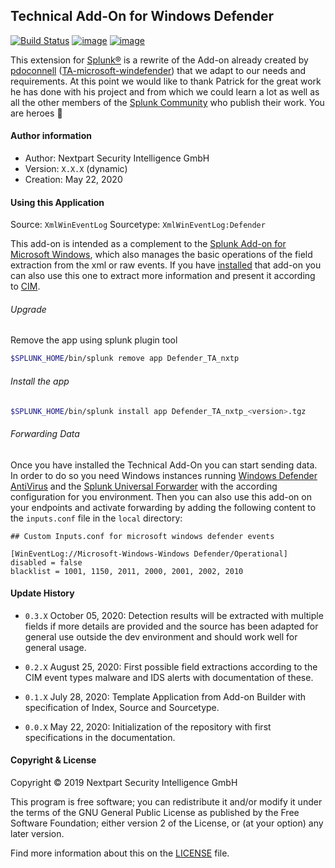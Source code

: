 ## Technical Add-On for Windows Defender

[![Build Status](https://dev.azure.com/NEXTPART/Splunking/_apis/build/status/Defender%20TA?repoName=Defender_TA_nxtp&branchName=main)](https://dev.azure.com/NEXTPART/Splunking/_build/latest?definitionId=169&repoName=Defender_TA_nxtp&branchName=main)
[![image](https://img.shields.io/badge/Maintained%20in-Azure%20DevOps-1f425f.svg?logo=Azure%20DevOps)](https://dev.azure.com/NEXTPART/Splunking)
[![image](https://img.shields.io/badge/Contact-NEXTPART-1abc9c.svg)](mailto:info@nextpart.io)

This extension for [Splunk®](https://www.splunk.com/) is a rewrite of the Add-on already created by
[pdoconnell](https://github.com/pdoconnell)
([TA-microsoft-windefender](https://github.com/pdoconnell/TA-microsoft-windefender)) that we adapt
to our needs and requirements. At this point we would like to thank Patrick for the great work he
has done with his project and from which we could learn a lot as well as all the other members of
the [Splunk Community](https://community.splunk.com/t5/Community/ct-p/en-us) who publish their work.
You are heroes :clap:

#### Author information

- Author: Nextpart Security Intelligence GmbH
- Version: `X.X.X` (dynamic)
- Creation: May 22, 2020

#### Using this Application

Source: `XmlWinEventLog` Sourcetype: `XmlWinEventLog:Defender`

This add-on is intended as a complement to the
[Splunk Add-on for Microsoft Windows](https://splunkbase.splunk.com/app/742/), which also manages
the basic operations of the field extraction from the xml or raw events. If you have
[installed](https://docs.splunk.com/Documentation/WindowsAddOn/latest/User/Install) that add-on you
can also use this one to extract more information and present it according to
[CIM](https://docs.splunk.com/Documentation/CIM/latest/User/Overview).

###### Upgrade

Remove the app using splunk plugin tool

```bash
$SPLUNK_HOME/bin/splunk remove app Defender_TA_nxtp
```

###### Install the app

```bash
$SPLUNK_HOME/bin/splunk install app Defender_TA_nxtp_<version>.tgz
```

###### Forwarding Data

Once you have installed the Technical Add-On you can start sending data. In order to do so you need
Windows instances running
[Windows Defender AntiVirus](https://docs.microsoft.com/en-gb/windows/security/threat-protection/microsoft-defender-antivirus/microsoft-defender-antivirus-in-windows-10)
and the [Splunk Universal Forwarder](https://www.splunk.com/en_us/download/universal-forwarder.html)
with the according configuration for you environment. Then you can also use this add-on on your
endpoints and activate forwarding by adding the following content to the `inputs.conf` file in the
`local` directory:

```
## Custom Inputs.conf for microsoft windows defender events

[WinEventLog://Microsoft-Windows-Windows Defender/Operational]
disabled = false
blacklist = 1001, 1150, 2011, 2000, 2001, 2002, 2010
```

#### Update History

- `0.3.X` October 05, 2020: Detection results will be extracted with multiple fields if more details
  are provided and the source has been adapted for general use outside the dev environment and
  should work well for general usage.

- `0.2.X` August 25, 2020: First possible field extractions according to the CIM event types malware
  and IDS alerts with documentation of these.

- `0.1.X` July 28, 2020: Template Application from Add-on Builder with specification of Index,
  Source and Sourcetype.

- `0.0.X` May 22, 2020: Initialization of the repository with first specifications in the
  documentation.

#### Copyright & License

Copyright © 2019 Nextpart Security Intelligence GmbH

This program is free software; you can redistribute it and/or modify it under the terms of the GNU
General Public License as published by the Free Software Foundation; either version 2 of the
License, or (at your option) any later version.

Find more information about this on the [LICENSE](./LICENSE) file.